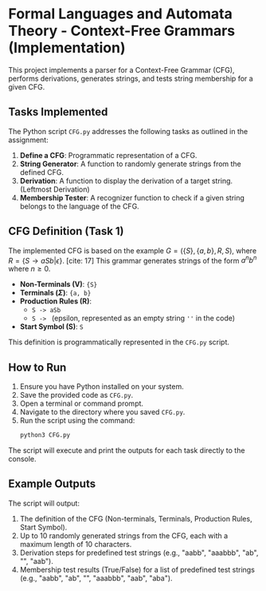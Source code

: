 # Formal Languages and Automata Theory - Context-Free Grammars (Implementation)

This project implements a parser for a Context-Free Grammar (CFG), performs derivations, generates strings, and tests string membership for a given CFG. 

## Tasks Implemented

The Python script `CFG.py` addresses the following tasks as outlined in the assignment:

1.  **Define a CFG**: Programmatic representation of a CFG. 
2.  **String Generator**: A function to randomly generate strings from the defined CFG. 
3.  **Derivation**: A function to display the derivation of a target string. (Leftmost Derivation)
4.  **Membership Tester**: A recognizer function to check if a given string belongs to the language of the CFG. 

## CFG Definition (Task 1)

The implemented CFG is based on the example $G = (\{S\}, \{a, b\}, R, S)$, where $R = \{S \rightarrow aSb | \epsilon\}$. [cite: 17] This grammar generates strings of the form $a^n b^n$ where $n \ge 0$. 

* **Non-Terminals (V)**: `{S}`
* **Terminals ($\Sigma$)**: `{a, b}`
* **Production Rules (R)**:
    * `S -> aSb`
    * `S -> ` (epsilon, represented as an empty string `''` in the code)
* **Start Symbol (S)**: `S`

This definition is programmatically represented in the `CFG.py` script.

## How to Run

1.  Ensure you have Python installed on your system.
2.  Save the provided code as `CFG.py`.
3.  Open a terminal or command prompt.
4.  Navigate to the directory where you saved `CFG.py`.
5.  Run the script using the command:
    ```bash
    python3 CFG.py
    ```

The script will execute and print the outputs for each task directly to the console.

## Example Outputs

The script will output:
1.  The definition of the CFG (Non-terminals, Terminals, Production Rules, Start Symbol).
2.  Up to 10 randomly generated strings from the CFG, each with a maximum length of 10 characters. 
3.  Derivation steps for predefined test strings (e.g., "aabb", "aaabbb", "ab", "", "aab").
4.  Membership test results (True/False) for a list of predefined test strings (e.g., "aabb", "ab", "", "aaabbb", "aab", "aba").



